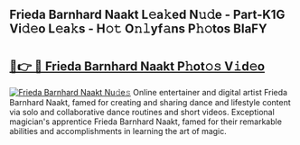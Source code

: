 ## Frieda Barnhard Naakt L𝚎a𝚔ed N𝚞𝚍e - Part-K1G Vi𝚍𝚎o L𝚎a𝚔s - H𝚘𝚝 O𝚗𝚕yf𝚊ns P𝚑𝚘tos BIaFY

# <h2><a href="http://kf2397.oniu.top/?m=Frieda+Barnhard+Naakt">🔗👉 🔴 Frieda Barnhard Naakt P𝚑ot𝚘𝚜 V𝚒d𝚎o</a></h2>

[![Frieda Barnhard Naakt Nu𝚍e𝚜](https://i.imgur.com/0qMVB7G.gif)](http://kf2397.oniu.top/?m=Frieda+Barnhard+Naakt)
Online entertainer and digital artist Frieda Barnhard Naakt, famed for creating and sharing dance and lifestyle content via solo and collaborative dance routines and short videos. Exceptional magician's apprentice Frieda Barnhard Naakt, famed for their remarkable abilities and accomplishments in learning the art of magic.  
